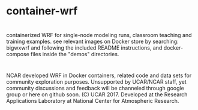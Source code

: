 # container-wrf
#
containerized WRF for single-node modeling runs, classroom teaching and training examples.
see relevant images on Docker store by searching:
 bigwxwrf
and following the included README instructions, and docker-compose files inside the "demos" directories.
#
NCAR developed WRF in Docker containers, related code and data sets for community exploration purposes.
Unsupported by UCAR/NCAR staff, yet community discussions and feedback will be channeled through google group or here on github soon.
(C) UCAR 2017. Developed at the Research Applications Laboratory at National Center for Atmospheric Research.

